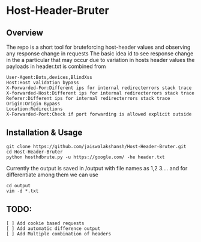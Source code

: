 # Host-Header-Bruter


Overview
--------
The repo is a short tool for bruteforcing host-header values and observing any response change in requests
The basic idea id to see response change in the a particular  that may occur due to variation in hosts header values the payloads in header.txt is combined from 

```
User-Agent:Bots,devices,BlindXss
Host:Host validation bypass
X-Forwarded-For:Different ips for internal redirecterrors stack trace
X-forwarded-Host:Different ips for internal redirecterrors stack trace
Referer:Different ips for internal redirecterrors stack trace
Origin:Origin Bypass 
Location:Redirections
X-Forwarded-Port:Check if port forwarding is allowed explicit outside

```


Installation & Usage
------------

```
git clone https://github.com/jaiswalakshansh/Host-Header-Bruter.git
cd Host-Header-Bruter
python hosthdbrute.py -u https://google.com/ -he header.txt
```

Currently the output is saved in /output with file names as 1,2 3.... and for differentiate among them we can use
```
cd output
vim -d *.txt
```

TODO:
-------------
```
[ ] Add cookie based requests
[ ] Add automatic difference output
[ ] Add Multiple combination of headers 
```